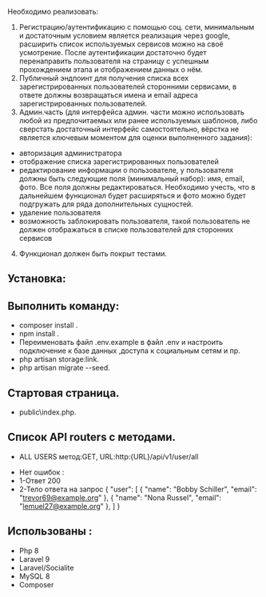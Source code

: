 Необходимо реализовать:
1. Регистрацию/аутентификацию с помощью соц. сети, минимальным и
   достаточным условием является реализация через google, расширить
   список используемых сервисов можно на своё усмотрение. После
   аутентификации достаточно будет перенаправить пользователя на страницу
   с успешным прохождением этапа и отображением данных о нём.
2. Публичный эндпоинт для получения списка всех зарегистрированных
   пользователей сторонними сервисами, в ответе должны возвращаться
   имена и email адреса зарегистрированных пользователей.
3. Админ.часть (для интерфейса админ. части можно использовать любой
   из предпочитаемых или ранее используемых шаблонов, либо сверстать
   достаточный интерфейс самостоятельно, вёрстка не является ключевым
   моментом для оценки выполненного задания):
- авторизация администратора
- отображение списка зарегистрированных пользователей
- редактирование информации о пользователе, у пользователя должны быть
  следующие поля (минимальный набор): имя, email, фото. Все поля должны
  редактироваться. Необходимо учесть, что в дальнейшем функционал будет
  расширяться и фото можно будет подгружать для ряда дополнительных
  сущностей.
- удаление пользователя
- возможность заблокировать пользователя, такой пользователь не должен
  отображаться в списке пользователей для сторонних сервисов
4. Функционал должен быть покрыт тестами.


## Установка:
## Выполнить команду:
- composer install .
- npm install .
- Переименовать файл .env.example в файл .env и настроить подключение к базе данных ,доступа к социальным сетям и пр.
- php artisan storage:link.
- php artisan migrate --seed.

## Стартовая страница.
- public\index.php.
## Список API routers с методами.
- ALL USERS метод:GET, URL:http:{URL}/api/v1/user/all
* Нет ошибок :
* 1-Ответ 200
* 2-Тело ответа на запрос
  {
  "user": [
  {
  "name": "Bobby Schiller",
  "email": "trevor69@example.org"
  },
  {
  "name": "Nona Russel",
  "email": "lemuel27@example.org"
  },
  ]
  }

## Использованы :
- Php 8
- Laravel 9
- Laravel/Socialite
- MySQL 8
- Composer
